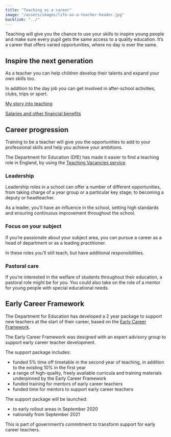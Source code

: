 ```yaml
---
title: "Teaching as a career"
image: "/assets/images/life-as-a-teacher-header.jpg"
backlink: "../"
---
```


<div class="jumbotron" markdown="1">
  Teaching will give you the chance to use your skills to inspire young people and make sure every pupil gets the same access to a quality education.  It’s a career that offers varied opportunities, where no day is ever the same.
</div>

## Inspire the next generation
As a teacher you can help children develop their talents and expand your own skills too.

In addition to the day job you can get involved in after-school activities, clubs, trips or sport.

[My story into teaching](./real-stories "internal")

[Salaries and other financial benefits](./teachers-salaries-and-benefits "internal")

## Career progression
Training to be a teacher will give you the opportunities to add to your professional skills and help you achieve your ambitions.

The Department for Education (DfE) has made it easier to find a teaching role in England, by using the [Teaching Vacancies service](https://teaching-vacancies.service.gov.uk/ "external-inline").

### Leadership
Leadership roles in a school can offer a number of different opportunities, from taking charge of a year group or a particular key stage; to becoming a deputy or headteacher.

As a leader, you’ll have an influence in the school, setting high standards and ensuring continuous improvement throughout the school.

### Focus on your subject
If you’re passionate about your subject area, you can pursue a career as a head of department or as a leading practitioner.  

In these roles you’ll still teach, but have additional responsibilities.

### Pastoral care
If you’re interested in the welfare of students throughout their education, a pastoral role might be for you. You could also take on the role of a mentor for young people with special educational needs.

## Early Career Framework
The Department for Education has developed a 2 year package to support new teachers at the start of their career, based on the [Early Career Framework](https://www.gov.uk/government/publications/supporting-early-career-teachers "external-inline").

The Early Career Framework was designed with an expert advisory group to support early career teacher development.

The support package includes:

  - funded 5% time off timetable in the second year of teaching, in addition to the existing 10% in the first year
  - a range of high-quality, freely available curricula and training materials underpinned by the Early Career Framework
  - funded training for mentors of early career teachers
  - funded time for mentors to support early career teachers

The support package will be launched:

  - to early rollout areas in September 2020
  - nationally from September 2021

This is part of government’s commitment to transform support for early career teachers.
